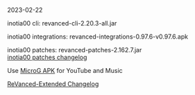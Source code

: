 2023-02-22
  
inotia00 cli: revanced-cli-2.20.3-all.jar  

inotia00 integrations: revanced-integrations-0.97.6-v0.97.6.apk  

inotia00 patches: revanced-patches-2.162.7.jar  
[inotia00 patches changelog](https://github.com/inotia00/revanced-patches/releases/tag/v2.162.7)  

Use [MicroG APK](https://github.com/inotia00/VancedMicroG/releases/latest/download/microg.apk) for YouTube and Music

[ReVanced-Extended Changelog](https://github.com/Kingsmanvn-Official/ReVanced-Extended/blob/main/changelog.md)
